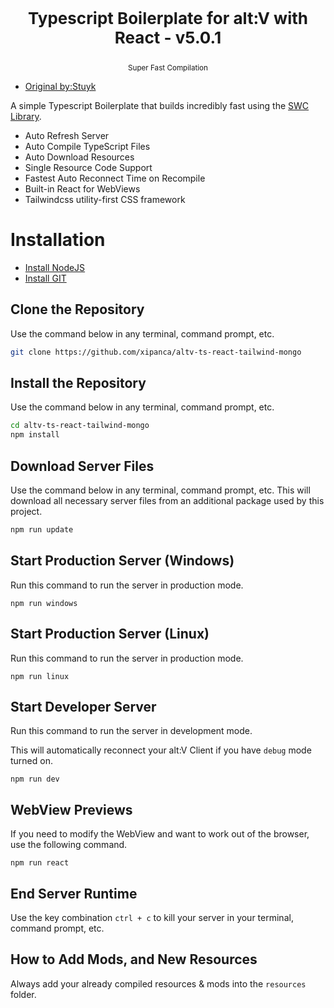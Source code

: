<p align="center" style="font-size: 26px">
	<b>Typescript Boilerplate for alt:V with React - v5.0.1</b>
</p>

<p align="center">
	<sup>Super Fast Compilation</sup>
</p>

-   [Original by:Stuyk](https://github.com/Stuyk/altv-typescript-react)

A simple Typescript Boilerplate that builds incredibly fast using the [SWC Library](https://github.com/swc-project/swc).

-   Auto Refresh Server
-   Auto Compile TypeScript Files
-   Auto Download Resources
-   Single Resource Code Support
-   Fastest Auto Reconnect Time on Recompile
-   Built-in React for WebViews
-   Tailwindcss utility-first CSS framework

# Installation

-   [Install NodeJS](https://nodejs.org/en/download/current/)
-   [Install GIT](https://git-scm.com/downloads)

## Clone the Repository

Use the command below in any terminal, command prompt, etc.

```sh
git clone https://github.com/xipanca/altv-ts-react-tailwind-mongo
```

## Install the Repository

Use the command below in any terminal, command prompt, etc.

```sh
cd altv-ts-react-tailwind-mongo
npm install
```

## Download Server Files

Use the command below in any terminal, command prompt, etc. This will download all necessary server files from an additional package used by this project.

```sh
npm run update
```

## Start Production Server (Windows)

Run this command to run the server in production mode.

```
npm run windows
```

## Start Production Server (Linux)

Run this command to run the server in production mode.

```
npm run linux
```

## Start Developer Server

Run this command to run the server in development mode.

This will automatically reconnect your alt:V Client if you have `debug` mode turned on.

```
npm run dev
```

## WebView Previews

If you need to modify the WebView and want to work out of the browser, use the following command.

```
npm run react
```

## End Server Runtime

Use the key combination `ctrl + c` to kill your server in your terminal, command prompt, etc.

## How to Add Mods, and New Resources

Always add your already compiled resources & mods into the `resources` folder.
